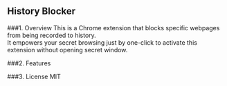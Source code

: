 History Blocker
---------------
###1. Overview
This is a Chrome extension that blocks specific webpages from being recorded to history.  
It empowers your secret browsing just by one-click to activate this extension without opening secret window.

###2. Features

###3. License
MIT